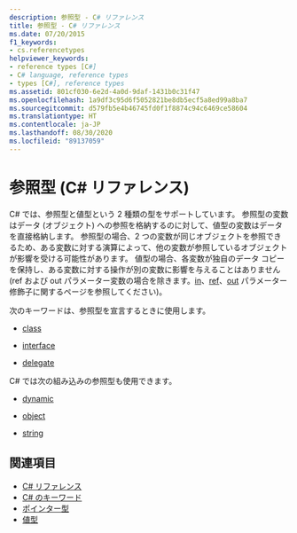 ```yaml
---
description: 参照型 - C# リファレンス
title: 参照型 - C# リファレンス
ms.date: 07/20/2015
f1_keywords:
- cs.referencetypes
helpviewer_keywords:
- reference types [C#]
- C# language, reference types
- types [C#], reference types
ms.assetid: 801cf030-6e2d-4a0d-9daf-1431b0c31f47
ms.openlocfilehash: 1a9df3c95d6f5052821be8db5ecf5a8ed99a8ba7
ms.sourcegitcommit: d579fb5e4b46745fd0f1f8874c94c6469ce58604
ms.translationtype: HT
ms.contentlocale: ja-JP
ms.lasthandoff: 08/30/2020
ms.locfileid: "89137059"
---
```

# <a name="reference-types-c-reference"></a>参照型 (C# リファレンス)

C# では、参照型と値型という 2 種類の型をサポートしています。 参照型の変数はデータ (オブジェクト) への参照を格納するのに対して、値型の変数はデータを直接格納します。 参照型の場合、2 つの変数が同じオブジェクトを参照できるため、ある変数に対する演算によって、他の変数が参照しているオブジェクトが影響を受ける可能性があります。 値型の場合、各変数が独自のデータ コピーを保持し、ある変数に対する操作が別の変数に影響を与えることはありません (ref および out パラメーター変数の場合を除きます。[in](in-parameter-modifier.md)、[ref](ref.md)、[out](out-parameter-modifier.md) パラメーター修飾子に関するページを参照してください)。

 次のキーワードは、参照型を宣言するときに使用します。

- [class](class.md)

- [interface](interface.md)

- [delegate](../builtin-types/reference-types.md)

 C# では次の組み込みの参照型も使用できます。

- [dynamic](../builtin-types/reference-types.md)

- [object](../builtin-types/reference-types.md)

- [string](../builtin-types/reference-types.md)

## <a name="see-also"></a>関連項目

- [C# リファレンス](../index.md)
- [C# のキーワード](index.md)
- [ポインター型](../../programming-guide/unsafe-code-pointers/pointer-types.md)
- [値型](../builtin-types/value-types.md)

